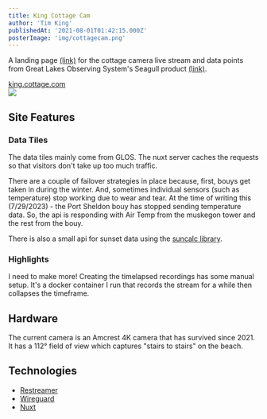 ```yaml
---
title: King Cottage Cam
author: 'Tim King'
publishedAt: '2021-08-01T01:42:15.000Z'
posterImage: 'img/cottagecam.png'
---
```


A landing page [(link)](https://king.cottage.cam) for the cottage camera live stream and data points from Great Lakes Observing System's Seagull product [(link)](https://glos.org/priorities/seagull/).

<div class="mockup-browser border border-base-300">
  <div class="mockup-browser-toolbar">
    <div class="input border border-base-300">
    <a href="https://king.cottage.cam" target="_blank">
        king.cottage.com
    </a>
    </div>
  </div>
<img src="/img/cottagecam.png" class="object-cover w-full aspect-video">
</div>

## Site Features

### Data Tiles
The data tiles mainly come from GLOS. The nuxt server caches the requests so that visitors don't take up too much traffic.

There are a couple of failover strategies in place because, first, bouys get taken in during the winter. And, sometimes individual sensors (such as temperature) stop working due to wear and tear. At the time of writing this (7/29/2023) - the Port Sheldon bouy has stopped sending temperature data. So, the api is responding with Air Temp from the muskegon tower and the rest from the bouy.

There is also a small api for sunset data using the [suncalc library](https://github.com/mourner/suncalc).

### Highlights
I need to make more! Creating the timelapsed recordings has some manual setup. It's a docker container I run that records the stream for a while then collapses the timeframe.

## Hardware
The current camera is an Amcrest 4K camera that has survived since 2021. It has a 112° field of view which captures "stairs to stairs" on the beach.

## Technologies
- [Restreamer](https://github.com/datarhei/restreamer)
- [Wireguard](https://wireguard.com)
- [Nuxt](https://nuxt.com)